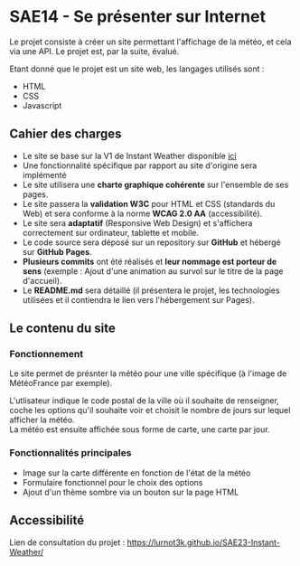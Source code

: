 # SAE14 - Se présenter sur Internet

Le projet consiste à créer un site permettant l'affichage de la météo, et cela via une API. Le projet est, par la suite, évalué.

Etant donné que le projet est un site web, les langages utilisés sont :

* HTML
* CSS
* Javascript

## Cahier des charges
* Le site se base sur la V1 de Instant Weather disponible [ici](https://github.com/princecorg/Instant-Weather)
* Une fonctionnalité spécifique par rapport au site d'origine sera implémenté
* Le site utilisera une **charte graphique cohérente** sur l'ensemble de ses pages.
* Le site passera la **validation W3C** pour HTML et CSS (standards du Web) et sera conforme à la norme **WCAG 2.0 AA** (accessibilité).
* Le site sera **adaptatif** (Responsive Web Design) et s'affichera correctement sur ordinateur, tablette et mobile.
* Le code source sera déposé sur un repository sur **GitHub** et hébergé sur **GitHub Pages**.
* **Plusieurs commits** ont été réalisés et **leur nommage est porteur de sens** (exemple : Ajout d'une animation au survol sur le titre de la page d'accueil).
* Le **README.md** sera détaillé (il présentera le projet, les technologies utilisées et il contiendra le lien vers l'hébergement sur Pages).

## Le contenu du site

### Fonctionnement

Le site permet de présnter la météo pour une ville spécifique (à l'image de MétéoFrance par exemple).

L'utlisateur indique le code postal de la ville où il souhaite de renseigner, coche les options qu'il souhaite voir et choisit le nombre de jours sur lequel afficher la météo.  
La météo est ensuite affichée sous forme de carte, une carte par jour.

### Fonctionnalités principales

*  Image sur la carte différente en fonction de l'état de la météo
*  Formulaire fonctionnel pour le choix des options
*  Ajout d'un thème sombre via un bouton sur la page HTML

## Accessibilité
Lien de consultation du projet : https://lurnot3k.github.io/SAE23-Instant-Weather/